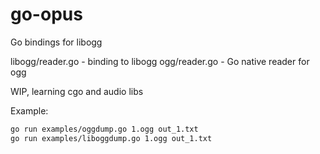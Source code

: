 # go-opus

Go bindings for libogg

libogg/reader.go - binding to libogg
ogg/reader.go - Go native reader for ogg

WIP, learning cgo and audio libs

Example:
```sh
go run examples/oggdump.go 1.ogg out_1.txt
go run examples/liboggdump.go 1.ogg out_1.txt
```
